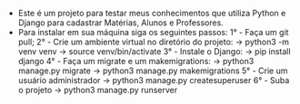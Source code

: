 - Este é um projeto para testar meus conhecimentos que utiliza Python e Django para cadastrar Matérias, Alunos e Professores.
- Para instalar em sua máquina siga os seguintes passos:
  1° - Faça um git pull;
  2° - Crie um ambiente virtual no diretório do projeto:
        -> python3 -m venv venv
        -> source venv/bin/activate
  3° - Instale o Django:
        -> pip install django
  4° - Faça um migrate e um makemigrations:
        -> python3 manage.py migrate
        -> python3 manage.py makemigrations
  5° - Crie um usuário administrador
        -> python3 manage.py createsuperuser
  6° - Suba o projeto
        -> python3 manage.py runserver
